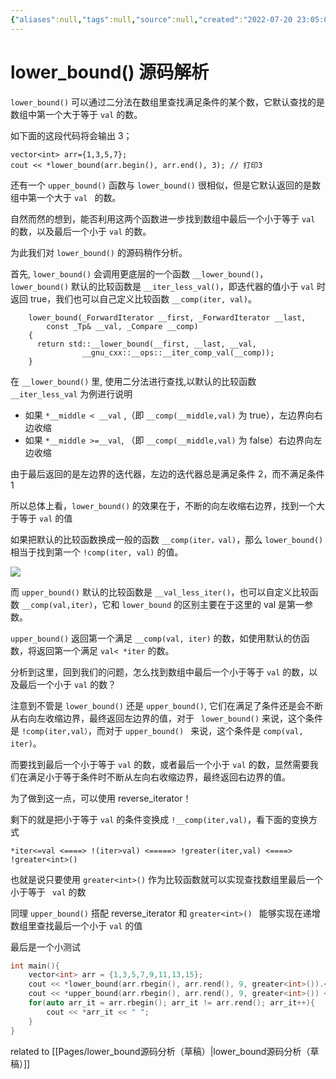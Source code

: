 ```yaml
---
{"aliases":null,"tags":null,"source":null,"created":"2022-07-20 23:05:00","updated":"2023-03-02 12:44:19","uid":null,"title":"lower_bound()源码解析","dg-publish":true,"permalink":"/Pages/lower_bound() 源码解析/","dgPassFrontmatter":true,"noteIcon":""}
---
```



# lower_bound() 源码解析

`lower_bound()` 可以通过二分法在数组里查找满足条件的某个数，它默认查找的是数组中第一个大于等于 `val` 的数。

如下面的这段代码将会输出 3；

```text
vector<int> arr={1,3,5,7};
cout << *lower_bound(arr.begin(), arr.end(), 3); // 打印3
```

还有一个 `upper_bound()` 函数与 `lower_bound()` 很相似，但是它默认返回的是数组中第一个大于 `val ` 的数。

自然而然的想到，能否利用这两个函数进一步找到数组中最后一个小于等于 `val` 的数，以及最后一个小于 `val` 的数。

为此我们对 `lower_bound()` 的源码稍作分析。

首先, `lower_bound()` 会调用更底层的一个函数 `__lower_bound()`，`lower_bound()` 默认的比较函数是 `__iter_less_val()`，即迭代器的值小于 `val` 时返回 true，我们也可以自己定义比较函数 `__comp(iter, val)`。

```text
    lower_bound(_ForwardIterator __first, _ForwardIterator __last,
		const _Tp& __val, _Compare __comp)
    {
      return std::__lower_bound(__first, __last, __val,
				__gnu_cxx::__ops::__iter_comp_val(__comp));
    }
```

在 `__lower_bound()` 里, 使用二分法进行查找,以默认的比较函数 `__iter_less_val` 为例进行说明

- 如果 `*__middle < __val` ,（即 `__comp(__middle,val)` 为 true），左边界向右边收缩
- 如果 `*__middle >=__val`, （即 `__comp(__middle,val)` 为 false）右边界向左边收缩

由于最后返回的是左边界的迭代器，左边的迭代器总是满足条件 2，而不满足条件 1

所以总体上看，`lower_bound()` 的效果在于，不断的向左收缩右边界，找到一个大于等于 `val` 的值

如果把默认的比较函数换成一般的函数 `__comp(iter，val)`，那么 `lower_bound() ` 相当于找到第一个 `!comp(iter, val)` 的值。

![](https://img-blog.csdnimg.cn/img_convert/f6db3f1f8b38a31688538778ed96afaf.jpeg)

而 `upper_bound()` 默认的比较函数是 `__val_less_iter()`，也可以自定义比较函数 `__comp(val,iter)`，它和 `lower_bound` 的区别主要在于这里的 val 是第一参数。

`upper_bound()` 返回第一个满足 `__comp(val, iter)` 的数，如使用默认的仿函数，将返回第一个满足 `val< *iter` 的数。

分析到这里，回到我们的问题，怎么找到数组中最后一个小于等于 `val` 的数，以及最后一个小于 `val` 的数？

注意到不管是 `lower_bound()` 还是 `upper_bound()`, 它们在满足了条件还是会不断从右向左收缩边界，最终返回左边界的值，对于 ` lower_bound()` 来说，这个条件是 `!comp(iter,val）`，而对于 `upper_bound() ` 来说，这个条件是 `comp(val, iter)`。

而要找到最后一个小于等于 `val` 的数，或者最后一个小于 `val` 的数，显然需要我们在满足小于等于条件时不断从左向右收缩边界，最终返回右边界的值。

为了做到这一点，可以使用 reverse_iterator！

剩下的就是把小于等于 `val` 的条件变换成 `!__comp(iter,val)`，看下面的变换方式

```
*iter<=val <====> !(iter>val) <=====> !greater(iter,val) <====> !greater<int>()
```

也就是说只要使用 ` greater<int>() ` 作为比较函数就可以实现查找数组里最后一个小于等于 ` val` 的数

同理 `upper_bound()` 搭配 reverse_iterator 和 `greater<int>() ` 能够实现在递增数组里查找最后一个小于 `val` 的值

最后是一个小测试

```cpp
int main(){
    vector<int> arr = {1,3,5,7,9,11,13,15};
    cout << *lower_bound(arr.rbegin(), arr.rend(), 9, greater<int>()).<< endl; // 返回9
    cout << *upper_bound(arr.rbegin(), arr.rend(), 9, greater<int>()) << endl; // 返回7
    for(auto arr_it = arr.rbegin(); arr_it != arr.rend(); arr_it++){
        cout << *arr_it << " ";
    }
}
```

related to [[Pages/lower_bound源码分析（草稿）\|lower_bound源码分析（草稿）]]